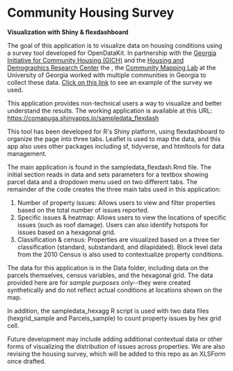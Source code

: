 # Community Housing Survey
**Visualization with Shiny & flexdashboard**

The goal of this application is to visualize data on housing conditions using a survey tool developed for OpenDataKit. In partnership with the [Georgia Initiative for Community Housing (GICH)](http://www.fcs.uga.edu/fhce/gich/) and the [Housing and Demographics Research Center](http://www.fcs.uga.edu/fhce/hdrc) the , the [Community Mapping Lab](http://research.franklin.uga.edu/cmlab) at the University of Georgia worked with multiple communities in Georgia to collect these data. [Click on this link](https://enketo.ona.io/x/#YBkr) to see an example of the survey we used. 

This application provides non-technical users a way to visualize and better understand the results. The working application is available at this URL: https://comapuga.shinyapps.io/sampledata_flexdash

This tool has been developed for R's Shiny platform, using flexdashboard to organize the page into three tabs. Leaflet is used to map the data, and this app also uses other packages including sf, tidyverse, and htmltools for data management.

The main application is found in the sampledata_flexdash.Rmd file. The initial section reads in data and sets parameters for a textbox showing parcel data and a dropdown menu used on two different tabs. The remainder of the code creates the three main tabs used in this application:

1. Number of property issues: Allows users to view and filter properties based on the total number of issues reported.
2. Specific issues & heatmap: Allows users to view the locations of specific issues (such as roof damage). Users can also identify hotspots for issues based on a hexagonal grid.
3. Classification & census: Properties are visualized based on a three tier classification (standard, substandard, and dilapidated). Block level data from the 2010 Census is also used to contextualize property conditions.

The data for this application is in the Data folder, including data on the parcels themselves, census variables, and the hexagonal grid. The data provided here are for *sample purposes* only--they were created synthetically and do not reflect actual conditions at locations shown on the map.

In addition, the sampledata_hexagg R script is used with two data files (hexgrid_sample and Parcels_sample) to count property issues by hex grid cell.

Future development may include adding additional contextual data or other forms of visualizing the distribution of issues across properties. We are also revising the housing survey, which will be added to this repo as an XLSForm once drafted.
